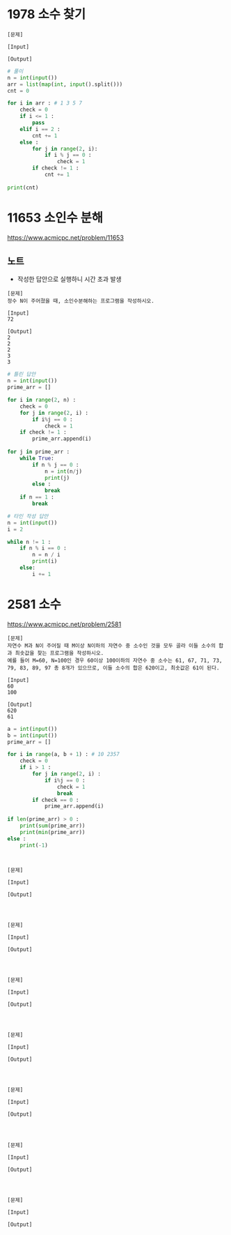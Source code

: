 # 1978 소수 찾기
~~~
[문제]

[Input]

[Output]
~~~
~~~python
# 풀이
n = int(input())
arr = list(map(int, input().split()))
cnt = 0

for i in arr : # 1 3 5 7
    check = 0
    if i <= 1 :
        pass
    elif i == 2 :
        cnt += 1
    else :
        for j in range(2, i):
            if i % j == 0 :
                check = 1
        if check != 1 :
            cnt += 1
    
print(cnt)
~~~

# 11653 소인수 분해
https://www.acmicpc.net/problem/11653
## 노트
- 작성한 답안으로 실행하니 시간 초과 발생
~~~
[문제]
정수 N이 주어졌을 때, 소인수분해하는 프로그램을 작성하시오.

[Input]
72

[Output]
2
2
2
3
3
~~~
~~~python
# 틀린 답안
n = int(input())
prime_arr = []

for i in range(2, n) : 
    check = 0
    for j in range(2, i) :
        if i%j == 0 :
            check = 1
    if check != 1 :
        prime_arr.append(i)
        
for j in prime_arr : 
    while True:
        if n % j == 0 :
            n = int(n/j)
            print(j)
        else :
            break
    if n == 1 :
        break

# 타인 작성 답안
n = int(input())
i = 2

while n != 1 :
    if n % i == 0 :
        n = n / i
        print(i)
    else:
        i += 1
~~~

# 2581 소수
https://www.acmicpc.net/problem/2581
~~~
[문제]
자연수 M과 N이 주어질 때 M이상 N이하의 자연수 중 소수인 것을 모두 골라 이들 소수의 합과 최솟값을 찾는 프로그램을 작성하시오.
예를 들어 M=60, N=100인 경우 60이상 100이하의 자연수 중 소수는 61, 67, 71, 73, 79, 83, 89, 97 총 8개가 있으므로, 이들 소수의 합은 620이고, 최솟값은 61이 된다.

[Input]
60
100

[Output]
620
61
~~~
~~~python
a = int(input())
b = int(input())
prime_arr = []

for i in range(a, b + 1) : # 10 2357
    check = 0
    if i > 1 :
        for j in range(2, i) :
            if i%j == 0 :
                check = 1
                break
        if check == 0 :
            prime_arr.append(i)
        
if len(prime_arr) > 0 :
    print(sum(prime_arr))
    print(min(prime_arr))
else :
    print(-1)

~~~

# 
~~~
[문제]

[Input]

[Output]
~~~
~~~python
~~~

# 
~~~
[문제]

[Input]

[Output]
~~~
~~~python
~~~

# 
~~~
[문제]

[Input]

[Output]
~~~
~~~python
~~~

# 
~~~
[문제]

[Input]

[Output]
~~~
~~~python
~~~

# 
~~~
[문제]

[Input]

[Output]
~~~
~~~python
~~~

# 
~~~
[문제]

[Input]

[Output]
~~~
~~~python
~~~

# 
~~~
[문제]

[Input]

[Output]
~~~
~~~python
~~~
